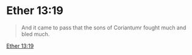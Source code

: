 # Ether 13:19

> And it came to pass that the sons of Coriantumr fought much and bled much.

[Ether 13:19](https://www.churchofjesuschrist.org/study/scriptures/bofm/ether/13?lang=eng&id=p19#p19)


